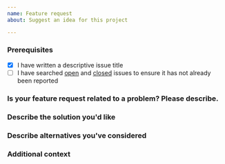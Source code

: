 ```yaml
---
name: Feature request
about: Suggest an idea for this project

---
```


### Prerequisites
- [x] I have written a descriptive issue title
- [ ] I have searched [open](https://github.com/d2phap/ImageGlass/issues?q=is%3Aissue+is%3Aopen+label%3A%22%E2%9C%A8+feature+request%22) and [closed](https://github.com/d2phap/ImageGlass/issues?utf8=%E2%9C%93&q=is%3Aissue+is%3Aclosed+label%3A%22%E2%9C%A8+feature+request%22+) issues to ensure it has not already been reported

### Is your feature request related to a problem? Please describe.
<!-- A clear and concise description of what the problem is. Ex. I'm always frustrated when [...]. -->

### Describe the solution you'd like
<!-- A clear and concise description of what you want to happen. -->

### Describe alternatives you've considered
<!-- A clear and concise description of any alternative solutions or features you've considered. -->

### Additional context
<!-- Add any other context or screenshots about the feature request here. -->
